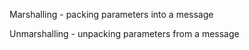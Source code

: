 
Marshalling - packing parameters into a message

Unmarshalling - unpacking parameters from a message